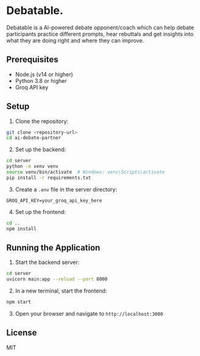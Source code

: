 # Debatable. 
Debatable is a AI-powered debate opponent/coach which can help debate participants practice different prompts, hear rebuttals and get insights into what they are doing right and where they can improve. 

## Prerequisites
- Node.js (v14 or higher)
- Python 3.8 or higher
- Groq API key

## Setup
1. Clone the repository:
```bash
git clone <repository-url>
cd ai-debate-partner
```

2. Set up the backend:
```bash
cd server
python -m venv venv
source venv/bin/activate  # Windows: venv\Scripts\activate
pip install -r requirements.txt
```

3. Create a `.env` file in the server directory:
```
GROQ_API_KEY=your_groq_api_key_here
```

4. Set up the frontend:
```bash
cd ..
npm install
```

## Running the Application

1. Start the backend server:
```bash
cd server
uvicorn main:app --reload --port 8000
```

2. In a new terminal, start the frontend:
```bash
npm start
```

3. Open your browser and navigate to `http://localhost:3000`

## License
MIT
